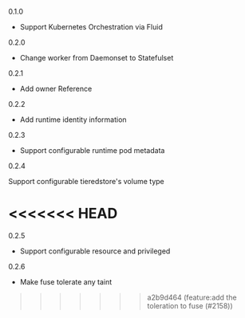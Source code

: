 0.1.0

- Support Kubernetes Orchestration via Fluid

0.2.0

- Change worker from Daemonset to Statefulset

0.2.1

- Add owner Reference

0.2.2

- Add runtime identity information

0.2.3

- Support configurable runtime pod metadata

0.2.4

Support configurable tieredstore's volume type

<<<<<<< HEAD
=======
0.2.5

- Support configurable resource and privileged

0.2.6

- Make fuse tolerate any taint
>>>>>>> a2b9d464 (feature:add the toleration to fuse (#2158))
